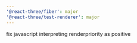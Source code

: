 ```yaml
---
'@react-three/fiber': major
'@react-three/test-renderer': major
---
```


fix javascript interpreting renderpriority as positive
